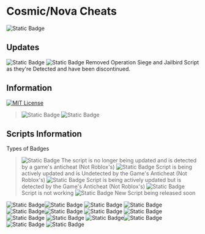 
# Cosmic/Nova Cheats

![Static Badge](https://img.shields.io/badge/%F0%9F%8C%A0Cosmic-purple)


## Updates

 ![Static Badge](https://img.shields.io/badge/Version%201.1-green)
![Static Badge](https://img.shields.io/badge/Change%20Logs-pink)
Removed Operation Siege and Jailbird Script as they're Detected and have been discontinued.




## Information

[![MIT License](https://img.shields.io/badge/License-MIT-green.svg)](https://choosealicense.com/licenses/mit/)
>![Static Badge](https://img.shields.io/badge/Owner%20%26%20Developer-purple)
![Static Badge](https://img.shields.io/badge/zxbnz%2Fz2bn-purple)


## Scripts Information
Types of Badges 
> ![Static Badge](https://img.shields.io/badge/Discontinued%20%26%20Detected-black)
> The script is no longer being updated and is detected by a game's anticheat (Not Roblox's)
>![Static Badge](https://img.shields.io/badge/Working%2FUndetected-lime)
>Script is being actively updated and is Undetected by the Game's Anticheat (Not Roblox's)
>![Static Badge](https://img.shields.io/badge/Working%2FDetected-orange)
> Script is being actively updated but is detected by the Game's Anticheat (Not Roblox's)
>![Static Badge](https://img.shields.io/badge/Not%20Working-darkred)
>Script is not working 
>![Static Badge](https://img.shields.io/badge/Coming%20Soon-darkblue)
>New Script being released soon

![Static Badge](https://img.shields.io/badge/Operation%20Siege-lightgray)![Static Badge](https://img.shields.io/badge/Discontinued%20%26%20Detected-black)
![Static Badge](https://img.shields.io/badge/Jailbird-lightgray)
![Static Badge](https://img.shields.io/badge/Discontinued%20%26%20Detected-black)
![Static Badge](https://img.shields.io/badge/CounterBlox-lightgray)![Static Badge](https://img.shields.io/badge/Working%2FUndetected-lime)
![Static Badge](https://img.shields.io/badge/ValoBlox-lightgray)
![Static Badge](https://img.shields.io/badge/Working%2FUndetected-lime)
![Static Badge](https://img.shields.io/badge/Violence%20District-lightgray)
![Static Badge](https://img.shields.io/badge/Coming%20Soon-darkblue)
![Static Badge](https://img.shields.io/badge/Cosmic%20Universal%20Aimbot-lightgray)![Static Badge](https://img.shields.io/badge/Coming%20Soon-darkblue)
![Static Badge](https://img.shields.io/badge/Cosmic%20Universal%20ESP-lightgray)
![Static Badge](https://img.shields.io/badge/Coming%20Soon-darkblue)




